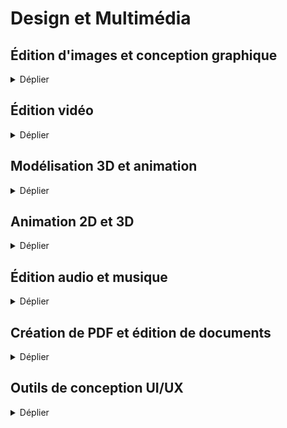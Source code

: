 # Design et Multimédia

## Édition d'images et conception graphique

<details>
<summary>Déplier</summary>

  - [GIMP](https://www.gimp.org/) : Alternative à Photoshop pour l'édition d'images et la retouche photo
  - [Inkscape](https://inkscape.org/) : Alternative à Illustrator pour la conception graphique vectorielle
  - [Krita](https://krita.org/) : Outil open source pour le dessin numérique et la peinture
  - [Pencil2D](https://www.pencil2d.org/) : Logiciel d'animation 2D simple et léger

 </details>   

## Édition vidéo

<details>
<summary>Déplier</summary>
  
  - [Kdenlive](https://kdenlive.org/en/) : Éditeur vidéo non linéaire open source, complet et puissant
  - [Shotcut](https://shotcut.org/) : Éditeur vidéo open source avec des fonctionnalités de montage avancées
  - [OpenShot](https://www.openshot.org/) : Outil de montage vidéo simple et facile à utiliser
  - [Blender](https://www.blender.org/) : Connu pour ses capacités de modélisation 3D, Blender propose aussi un éditeur vidéo intégré

 </details>   

## Modélisation 3D et animation

<details>
<summary>Déplier</summary>
  
  - [Blender](https://www.blender.org/) : Suite complète pour la modélisation 3D, l'animation, le rendu et le montage vidéo
  - [FreeCAD](https://www.freecadweb.org/) : Modélisation 3D paramétrique pour des applications d'ingénierie et de conception
  - [Wings 3D](http://www.wings3d.com/) : Outil de modélisation 3D simple et open source
  - [MakeHuman](http://www.makehumancommunity.org/) : Création et modélisation de personnages humains en 3D


 </details>   

## Animation 2D et 3D

<details>
<summary>Déplier</summary>
  
  - [Synfig Studio](https://www.synfig.org/) : Outil d'animation 2D vectorielle
  - [OpenToonz](https://opentoonz.github.io/e/) : Outil d'animation 2D utilisé par les studios d'animation professionnels
  - [TupiTube](https://www.tupitube.com/) : Logiciel d'animation 2D pour les amateurs et les professionnels
  - [Blender](https://www.blender.org/) : Connu pour ses capacités de modélisation 3D, Blender propose aussi un éditeur vidéo intégré
    
 </details>   

## Édition audio et musique

<details>
<summary>Déplier</summary>
  
  - [Audacity](https://www.audacityteam.org/) : Éditeur audio open source populaire pour l'enregistrement et l'édition de pistes audio
  - [Ardour](https://ardour.org/) : Station de travail audio numérique open source pour l'enregistrement, l'édition et le mixage
  - [LMMS](https://lmms.io/) : Production de musique numérique et création de rythmes, alternative à FL Studio
  - [Hydrogen](http://www.hydrogen-music.org/hcms/) : Boîte à rythmes open source pour la création de pistes de percussions

 </details>   

## Création de PDF et édition de documents

<details>
<summary>Déplier</summary>
  
  - [Scribus](https://www.scribus.net/) : Alternative open source à InDesign pour la création de mises en page et de documents PDF
  - [PDFsam](https://pdfsam.org/) : Outil open source pour diviser, fusionner et organiser des fichiers PDF
  - [LibreOffice Draw](https://www.libreoffice.org/discover/draw/) : Éditeur open source pour manipuler et éditer des fichiers PDF
  - [Stirling PDF](https://stirlingpdf.io/) : Stirling PDF est une boîte à outils PDF open source à auto-héberger (Docker), permettant de gérer et manipuler des fichiers PDF localement via une interface web

 </details>   

## Outils de conception UI/UX

<details>
<summary>Déplier</summary>
  
  - [Penpot](https://penpot.app/) : Alternative open source à Figma pour la conception UI/UX collaborative
  - [Figma-Linux](https://github.com/Figma-Linux/figma-linux) : Client non officiel open source pour Figma sous Linux
  - [Akira](https://github.com/akiraux/Akira) : Outil de design UI/UX open source pour Linux

 </details>   


